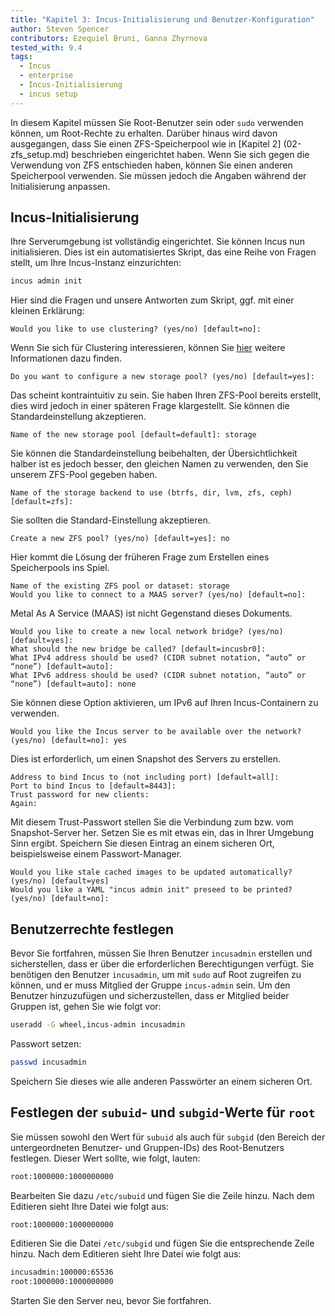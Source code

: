 ```yaml
---
title: "Kapitel 3: Incus-Initialisierung und Benutzer-Konfiguration"
author: Steven Spencer
contributors: Ezequiel Bruni, Ganna Zhyrnova
tested_with: 9.4
tags:
  - Incus
  - enterprise
  - Incus-Initialisierung
  - incus setup
---
```


In diesem Kapitel müssen Sie Root-Benutzer sein oder `sudo` verwenden können, um Root-Rechte
zu erhalten. Darüber hinaus wird davon ausgegangen, dass Sie einen ZFS-Speicherpool wie in [Kapitel 2] (02-zfs_setup.md) beschrieben eingerichtet haben. Wenn Sie sich gegen die Verwendung von ZFS entschieden haben, können Sie einen anderen Speicherpool verwenden. Sie müssen jedoch die Angaben während der Initialisierung anpassen.

## Incus-Initialisierung

Ihre Serverumgebung ist vollständig eingerichtet. Sie können Incus nun initialisieren. Dies ist ein automatisiertes Skript, das eine Reihe von Fragen stellt, um Ihre Incus-Instanz einzurichten:

```bash
incus admin init
```

Hier sind die Fragen und unsere Antworten zum Skript, ggf. mit einer kleinen Erklärung:

```text
Would you like to use clustering? (yes/no) [default=no]:
```

Wenn Sie sich für Clustering interessieren, können Sie [hier](https://linuxcontainers.org/incus/docs/main/explanation/clustering/) weitere Informationen dazu finden.

```text
Do you want to configure a new storage pool? (yes/no) [default=yes]:
```

Das scheint kontraintuitiv zu sein. Sie haben Ihren ZFS-Pool bereits erstellt, dies wird jedoch in einer späteren Frage klargestellt. Sie können die Standardeinstellung akzeptieren.

```text
Name of the new storage pool [default=default]: storage
```

Sie können die Standardeinstellung beibehalten, der Übersichtlichkeit halber ist es jedoch besser, den gleichen Namen zu verwenden, den Sie unserem ZFS-Pool gegeben haben.

```text
Name of the storage backend to use (btrfs, dir, lvm, zfs, ceph) [default=zfs]:
```

Sie sollten die Standard-Einstellung akzeptieren.

```text
Create a new ZFS pool? (yes/no) [default=yes]: no
```

Hier kommt die Lösung der früheren Frage zum Erstellen eines Speicherpools ins Spiel.

```text
Name of the existing ZFS pool or dataset: storage
Would you like to connect to a MAAS server? (yes/no) [default=no]:
```

Metal As A Service (MAAS) ist nicht Gegenstand dieses Dokuments.

```text
Would you like to create a new local network bridge? (yes/no) [default=yes]:
What should the new bridge be called? [default=incusbr0]: 
What IPv4 address should be used? (CIDR subnet notation, “auto” or “none”) [default=auto]:
What IPv6 address should be used? (CIDR subnet notation, “auto” or “none”) [default=auto]: none
```

Sie können diese Option aktivieren, um IPv6 auf Ihren Incus-Containern zu verwenden.

```text
Would you like the Incus server to be available over the network? (yes/no) [default=no]: yes
```

Dies ist erforderlich, um einen Snapshot des Servers zu erstellen.

```text
Address to bind Incus to (not including port) [default=all]:
Port to bind Incus to [default=8443]:
Trust password for new clients:
Again:
```

Mit diesem Trust-Passwort stellen Sie die Verbindung zum bzw. vom Snapshot-Server her. Setzen Sie es mit etwas ein, das in Ihrer Umgebung Sinn ergibt. Speichern Sie diesen Eintrag an einem sicheren Ort, beispielsweise einem Passwort-Manager.

```text
Would you like stale cached images to be updated automatically? (yes/no) [default=yes]
Would you like a YAML "incus admin init" preseed to be printed? (yes/no) [default=no]:
```

## Benutzerrechte festlegen

Bevor Sie fortfahren, müssen Sie Ihren Benutzer `incusadmin` erstellen und sicherstellen, dass er über die erforderlichen Berechtigungen verfügt. Sie benötigen den Benutzer `incusadmin`, um mit `sudo` auf Root zugreifen zu können, und er muss Mitglied der Gruppe `incus-admin` sein. Um den Benutzer hinzuzufügen und sicherzustellen, dass er Mitglied beider Gruppen ist, gehen Sie wie folgt vor:

```bash
useradd -G wheel,incus-admin incusadmin
```

Passwort setzen:

```bash
passwd incusadmin
```

Speichern Sie dieses wie alle anderen Passwörter an einem sicheren Ort.

## Festlegen der `subuid`- und `subgid`-Werte für `root`

Sie müssen sowohl den Wert für `subuid` als auch für `subgid` (den Bereich der untergeordneten Benutzer- und Gruppen-IDs) des Root-Benutzers festlegen. Dieser Wert sollte, wie folgt, lauten:

```bash
root:1000000:1000000000
```

Bearbeiten Sie dazu `/etc/subuid` und fügen Sie die Zeile hinzu. Nach dem Editieren sieht Ihre Datei wie folgt aus:

```bash
root:1000000:1000000000
```

Editieren Sie die Datei `/etc/subgid` und fügen Sie die entsprechende Zeile hinzu. Nach dem Editieren sieht Ihre Datei wie folgt aus:

```bash
incusadmin:100000:65536
root:1000000:1000000000
```

Starten Sie den Server neu, bevor Sie fortfahren.
